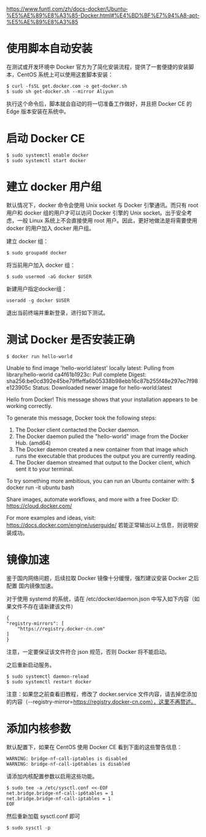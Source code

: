 https://www.funtl.com/zh/docs-docker/Ubuntu-%E5%AE%89%E8%A3%85-Docker.html#%E4%BD%BF%E7%94%A8-apt-%E5%AE%89%E8%A3%85



# 使用脚本自动安装
在测试或开发环境中 Docker 官方为了简化安装流程，提供了一套便捷的安装脚本，CentOS 系统上可以使用这套脚本安装：

    $ curl -fsSL get.docker.com -o get-docker.sh
    $ sudo sh get-docker.sh --mirror Aliyun

执行这个命令后，脚本就会自动的将一切准备工作做好，并且把 Docker CE 的 Edge 版本安装在系统中。

# 启动 Docker CE

    $ sudo systemctl enable docker
    $ sudo systemctl start docker

# 建立 docker 用户组

默认情况下，docker 命令会使用 Unix socket 与 Docker 引擎通讯。而只有 root 用户和 docker 组的用户才可以访问 Docker 引擎的 Unix socket。出于安全考虑，一般 Linux 系统上不会直接使用 root 用户。因此，更好地做法是将需要使用 docker 的用户加入 docker 用户组。

建立 docker 组：

    $ sudo groupadd docker

将当前用户加入 docker 组：

    $ sudo usermod -aG docker $USER

新建用户指定docker组：

    useradd -g docker $USER

退出当前终端并重新登录，进行如下测试。

# 测试 Docker 是否安装正确

    $ docker run hello-world

Unable to find image 'hello-world:latest' locally
latest: Pulling from library/hello-world
ca4f61b1923c: Pull complete
Digest: sha256:be0cd392e45be79ffeffa6b05338b98ebb16c87b255f48e297ec7f98e123905c
Status: Downloaded newer image for hello-world:latest

Hello from Docker!
This message shows that your installation appears to be working correctly.

To generate this message, Docker took the following steps:
 1. The Docker client contacted the Docker daemon.
 2. The Docker daemon pulled the "hello-world" image from the Docker Hub.
    (amd64)
 3. The Docker daemon created a new container from that image which runs the
    executable that produces the output you are currently reading.
 4. The Docker daemon streamed that output to the Docker client, which sent it
    to your terminal.

To try something more ambitious, you can run an Ubuntu container with:
 $ docker run -it ubuntu bash

Share images, automate workflows, and more with a free Docker ID:
 https://cloud.docker.com/

For more examples and ideas, visit:
 https://docs.docker.com/engine/userguide/
若能正常输出以上信息，则说明安装成功。

# 镜像加速

鉴于国内网络问题，后续拉取 Docker 镜像十分缓慢，强烈建议安装 Docker 之后配置 国内镜像加速。


对于使用 systemd 的系统，请在 /etc/docker/daemon.json 中写入如下内容（如果文件不存在请新建该文件）

    {
    "registry-mirrors": [
        "https://registry.docker-cn.com"
    ]
    }

注意，一定要保证该文件符合 json 规范，否则 Docker 将不能启动。

之后重新启动服务。

    $ sudo systemctl daemon-reload
    $ sudo systemctl restart docker

注意：如果您之前查看旧教程，修改了 docker.service 文件内容，请去掉您添加的内容（--registry-mirror=https://registry.docker-cn.com），这里不再赘述。


# 添加内核参数

默认配置下，如果在 CentOS 使用 Docker CE 看到下面的这些警告信息：

    WARNING: bridge-nf-call-iptables is disabled
    WARNING: bridge-nf-call-ip6tables is disabled

请添加内核配置参数以启用这些功能。

    $ sudo tee -a /etc/sysctl.conf <<-EOF
    net.bridge.bridge-nf-call-ip6tables = 1
    net.bridge.bridge-nf-call-iptables = 1
    EOF

然后重新加载 sysctl.conf 即可

    $ sudo sysctl -p
